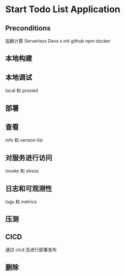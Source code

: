 # Start Todo List Application

## Preconditions

函数计算
Serverless Devs
s init github
npm
docker

## 本地构建

## 本地调试

local 和 proxied

## 部署



## 查看

info 和 version list

## 对服务进行访问

invoke 和 stress

## 日志和可观测性

logs 和 metrics

## 压测


## CICD

通过 cicd 去进行部署发布

## 删除